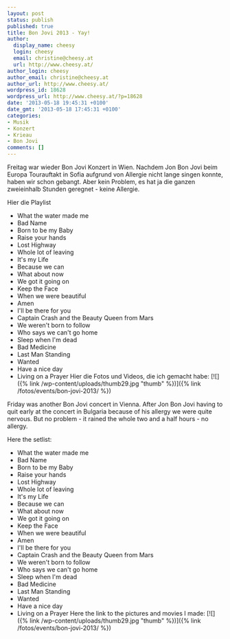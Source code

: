 ```yaml
---
layout: post
status: publish
published: true
title: Bon Jovi 2013 - Yay!
author:
  display_name: cheesy
  login: cheesy
  email: christine@cheesy.at
  url: http://www.cheesy.at/
author_login: cheesy
author_email: christine@cheesy.at
author_url: http://www.cheesy.at/
wordpress_id: 18628
wordpress_url: http://www.cheesy.at/?p=18628
date: '2013-05-18 19:45:31 +0100'
date_gmt: '2013-05-18 17:45:31 +0100'
categories:
- Musik
- Konzert
- Krieau
- Bon Jovi
comments: []
---
```

<!--:de-->Freitag war wieder Bon Jovi Konzert in Wien. Nachdem Jon Bon Jovi beim Europa Tourauftakt in Sofia aufgrund von Allergie nicht lange singen konnte, haben wir schon gebangt. Aber kein Problem, es hat ja die ganzen zweieinhalb Stunden geregnet - keine Allergie.
Hier die Playlist
- What the water made me
- Bad Name
- Born to be my Baby
- Raise your hands
- Lost Highway
- Whole lot of leaving
- It's my Life
- Because we can
- What about now
- We got it going on
- Keep the Face
- When we were beautiful
- Amen
- I'll be there for you
- Captain Crash and the Beauty Queen from Mars
- We weren't born to follow
- Who says we can't go home
- Sleep when I'm dead
- Bad Medicine
- Last Man Standing
- Wanted
- Have a nice day
- Living on a Prayer
Hier die Fotos und Videos, die ich gemacht habe:
[![]({% link /wp-content/uploads/thumb29.jpg "thumb" %})]({% link /fotos/events/bon-jovi-2013/ %})
<!--:--><!--:en-->Friday was another Bon Jovi concert in Vienna. After Jon Bon Jovi having to quit early at the concert in Bulgaria because of his allergy we were quite nervous. But no problem - it rained the whole two and a half hours - no allergy.
Here the setlist:
- What the water made me
- Bad Name
- Born to be my Baby
- Raise your hands
- Lost Highway
- Whole lot of leaving
- It's my Life
- Because we can
- What about now
- We got it going on
- Keep the Face
- When we were beautiful
- Amen
- I'll be there for you
- Captain Crash and the Beauty Queen from Mars
- We weren't born to follow
- Who says we can't go home
- Sleep when I'm dead
- Bad Medicine
- Last Man Standing
- Wanted
- Have a nice day
- Living on a Prayer
Here the link to the pictures and movies I made:
[![]({% link /wp-content/uploads/thumb29.jpg "thumb" %})]({% link /fotos/events/bon-jovi-2013/ %})<!--:-->
